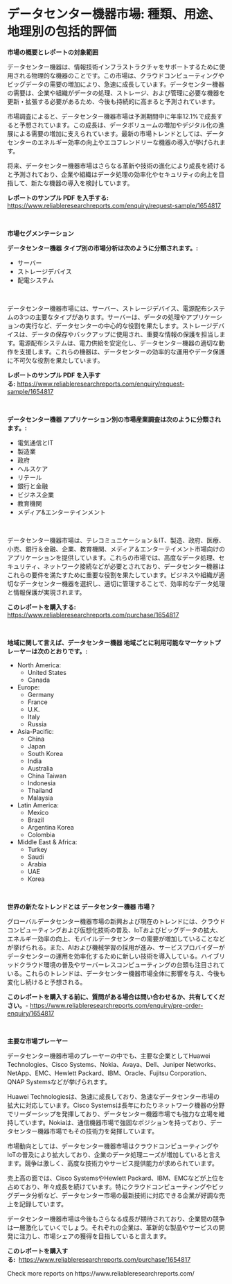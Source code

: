 <p><h1>データセンター機器市場: 種類、用途、地理別の包括的評価</h1></p><p><strong>市場の概要とレポートの対象範囲</strong></p>
<p><p>データセンター機器は、情報技術インフラストラクチャをサポートするために使用される物理的な機器のことです。この市場は、クラウドコンピューティングやビッグデータの需要の増加により、急速に成長しています。データセンター機器の需要は、企業や組織がデータの処理、ストレージ、および管理に必要な機器を更新・拡張する必要があるため、今後も持続的に高まると予測されています。</p><p>市場調査によると、データセンター機器市場は予測期間中に年率12.1%で成長すると予想されています。この成長は、データボリュームの増加やデジタル化の進展による需要の増加に支えられています。最新の市場トレンドとしては、データセンターのエネルギー効率の向上やエコフレンドリーな機器の導入が挙げられます。</p><p>将来、データセンター機器市場はさらなる革新や技術の進化により成長を続けると予測されており、企業や組織はデータ処理の効率化やセキュリティの向上を目指して、新たな機器の導入を検討しています。</p></p>
<p><strong>レポートのサンプル PDF を入手する:</strong> <a href="https://www.reliableresearchreports.com/enquiry/request-sample/1654817">https://www.reliableresearchreports.com/enquiry/request-sample/1654817</a></p>
<p>&nbsp;</p>
<p><strong>市場セグメンテーション</strong></p>
<p><strong>データセンター機器 タイプ別の市場分析は次のように分類されます。:</strong></p>
<p><ul><li>サーバー</li><li>ストレージデバイス</li><li>配電システム</li></ul></p>
<p>&nbsp;</p>
<p><p>データセンター機器市場には、サーバー、ストレージデバイス、電源配布システムの3つの主要なタイプがあります。サーバーは、データの処理やアプリケーションの実行など、データセンターの中心的な役割を果たします。ストレージデバイスは、データの保存やバックアップに使用され、重要な情報の保護を担当します。電源配布システムは、電力供給を安定化し、データセンター機器の適切な動作を支援します。これらの機器は、データセンターの効率的な運用やデータ保護に不可欠な役割を果たしています。</p></p>
<p><strong>レポートのサンプル PDF を入手する:</strong>&nbsp;<a href="https://www.reliableresearchreports.com/enquiry/request-sample/1654817">https://www.reliableresearchreports.com/enquiry/request-sample/1654817</a></p>
<p>&nbsp;</p>
<p><strong> データセンター機器 アプリケーション別の市場産業調査は次のように分類されます。:</strong></p>
<p><ul><li>電気通信とIT</li><li>製造業</li><li>政府</li><li>ヘルスケア</li><li>リテール</li><li>銀行と金融</li><li>ビジネス企業</li><li>教育機関</li><li>メディア&エンターテインメント</li></ul></p>
<p>&nbsp;</p>
<p><p>データセンター機器市場は、テレコミュニケーション＆IT、製造、政府、医療、小売、銀行＆金融、企業、教育機関、メディア＆エンターテイメント市場向けのアプリケーションを提供しています。これらの市場では、高度なデータ処理、セキュリティ、ネットワーク接続などが必要とされており、データセンター機器はこれらの要件を満たすために重要な役割を果たしています。ビジネスや組織が適切なデータセンター機器を選択し、適切に管理することで、効率的なデータ処理と情報保護が実現されます。</p></p>
<p><strong>このレポートを購入する:</strong>&nbsp; <a href="https://www.reliableresearchreports.com/purchase/1654817">https://www.reliableresearchreports.com/purchase/1654817</a></p>
<p>&nbsp;</p>
<p><strong>地域に関して言えば、データセンター機器 地域ごとに利用可能なマーケットプレーヤーは次のとおりです。:</strong></p>
<p><ul>
    <li>
        North America:
        <ul>
            <li>United States</li>
            <li>Canada</li>
        </ul>
    </li>
    <li>
        Europe:
        <ul>
            <li>Germany</li>
            <li>France</li>
            <li>U.K.</li>
            <li>Italy</li>
            <li>Russia</li>
        </ul>
    </li>
    <li>
        Asia-Pacific:
        <ul>
            <li>China</li>
            <li>Japan</li>
            <li>South Korea</li>
            <li>India</li>
            <li>Australia</li>
            <li>China Taiwan</li>
            <li>Indonesia</li>
            <li>Thailand</li>
            <li>Malaysia</li>
        </ul>
    </li>
    <li>
        Latin America:
        <ul>
            <li>Mexico</li>
            <li>Brazil</li>
            <li>Argentina Korea</li>
            <li>Colombia</li>
        </ul>
    </li>
    <li>
        Middle East & Africa:
        <ul>
            <li>Turkey</li>
            <li>Saudi</li>
            <li>Arabia</li>
            <li>UAE</li>
            <li>Korea</li>
        </ul>
    </li>
    </ul></p>
<p>&nbsp;</p>
<p><strong>世界の新たなトレンドとは データセンター機器 市場？</strong></p>
<p><p>グローバルデータセンター機器市場の新興および現在のトレンドには、クラウドコンピューティングおよび仮想化技術の普及、IoTおよびビッグデータの拡大、エネルギー効率の向上、モバイルデータセンターの需要が増加していることなどが挙げられる。また、AIおよび機械学習の採用が進み、サービスプロバイダーがデータセンターの運用を効率化するために新しい技術を導入している。ハイブリッドクラウド環境の普及やサーバーレスコンピューティングの台頭も注目されている。これらのトレンドは、データセンター機器市場全体に影響を与え、今後も変化し続けると予想される。</p></p>
<p><strong>このレポートを購入する前に、質問がある場合は問い合わせるか、共有してください。</strong>- <a href="https://www.reliableresearchreports.com/enquiry/pre-order-enquiry/1654817">https://www.reliableresearchreports.com/enquiry/pre-order-enquiry/1654817</a></p>
<p>&nbsp;</p>
<p><strong>主要な市場プレーヤー</strong></p>
<p><p>データセンター機器市場のプレーヤーの中でも、主要な企業としてHuawei Technologies、Cisco Systems、Nokia、Avaya、Dell、Juniper Networks、NetApp、EMC、Hewlett Packard、IBM、Oracle、Fujitsu Corporation、QNAP Systemsなどが挙げられます。</p><p>Huawei Technologiesは、急速に成長しており、急速なデータセンター市場の拡大に対応しています。Cisco Systemsは長年にわたりネットワーク機器の分野でリーダーシップを発揮しており、データセンター機器市場でも強力な立場を維持しています。Nokiaは、通信機器市場で強固なポジションを持っており、データセンター機器市場でもその技術力を発揮しています。</p><p>市場動向としては、データセンター機器市場はクラウドコンピューティングやIoTの普及により拡大しており、企業のデータ処理ニーズが増加していると言えます。競争は激しく、高度な技術力やサービス提供能力が求められています。</p><p>売上高の面では、Cisco SystemsやHewlett Packard、IBM、EMCなどが上位を占めており、年々成長を続けています。特にクラウドコンピューティングやビッグデータ分析など、データセンター市場の最新技術に対応できる企業が好調な売上を記録しています。</p><p>データセンター機器市場は今後もさらなる成長が期待されており、企業間の競争は一層激化していくでしょう。それぞれの企業は、革新的な製品やサービスの開発に注力し、市場シェアの獲得を目指していると言えます。</p></p>
<p><strong>このレポートを購入する:</strong>&nbsp;&nbsp;<a href="https://www.reliableresearchreports.com/purchase/1654817">https://www.reliableresearchreports.com/purchase/1654817</a></p>
<p>Check more reports on https://www.reliableresearchreports.com/</p>